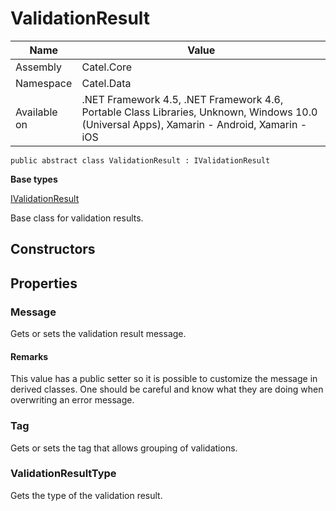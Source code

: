 

# ValidationResult

Name|Value
---|---
Assembly|Catel.Core
Namespace|Catel.Data
Available on|.NET Framework 4.5, .NET Framework 4.6, Portable Class Libraries, Unknown, Windows 10.0 (Universal Apps), Xamarin - Android, Xamarin - iOS

```
public abstract class ValidationResult : IValidationResult
```

**Base types**

[IValidationResult](/Catel.Core\Catel\Data\IValidationResult.md)


Base class for validation results.



## Constructors

## Properties

### Message

Gets or sets the validation result message.

#### Remarks

This value has a public setter so it is possible to customize the message in derived classes. One should be careful and know what they are doing when overwriting an error message.



### Tag

Gets or sets the tag that allows grouping of validations.



### ValidationResultType

Gets the type of the validation result.



